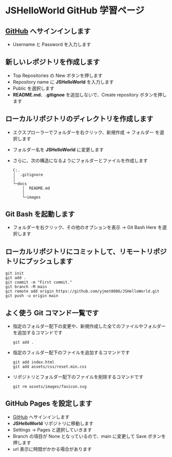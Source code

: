 # JSHelloWorld GitHub 学習ページ

## [GitHub](https://github.co.jp/) へサインインします
+ Username と Password を入力します

## 新しいレポジトリを作成します
+ Top Repositories の New ボタンを押します
+ Repository name に __JSHelloWorld__ を入力します
+ Public を選択します
+ __README.md__、__.gitignoe__ を追加しないで、Create repository ボタンを押します

## ローカルリポジトリのディレクトリを作成します
+ エクスプローラーでフォルダーを右クリック、新規作成 -> フォルダー を選択します
+ フォルダー名を __JSHelloWorld__ に変更します
+ さらに、次の構造になるようにフォルダーとファイルを作成します

    ```  
    C:.
    │  .gitignore
    │
    └─docs
        │  README.md
        │
        └─images
    ```

## Git Bash を起動します
+ フォルダーを右クリック、その他のオプションを表示 -> Git Bash Here を選択します

## ローカルリポジトリにコミットして、リモートリポジトリにプッシュします
 
    git init
    git add .
    git commit -m "First commit."
    git branch -M main
    git remote add origin https://github.com/yjmot8086/JSHelloWorld.git
    git push -u origin main

## よく使う Git コマンド一覧です
+ 指定のフォルダー配下の変更や、新規作成した全てのファイルやフォルダーを追加するコマンドです

     ```
     git add .
     ```
+ 指定のフィルダー配下のファイルを追加するコマンドです

    ```
    git add index.html
    git add assets/css/reset.min.css
    ```
+ リポジトリとフォルダー配下のファイルを削除するコマンドです

    ```
    git rm assets/images/favicon.svg
    ```

## GitHub Pages を設定します
+  [GitHub](https://github.co.jp/) へサインインします
+ __JSHelloWorld__ リポジトリに移動します
+ Settings -> Pages と選択していきます
+ Branch の項目が None となっているので、main に変更して Save ボタンを押します
+ url 表示に時間がかかる場合があります

